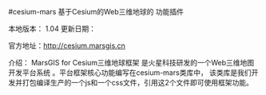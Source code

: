 #cesium-mars  基于Cesium的Web三维地球的 功能插件

本地版本： 1.04
更新日期：

官方地址：http://cesium.marsgis.cn

介绍：
	MarsGIS for Cesium三维地球框架 是火星科技研发的一个Web三维地图开发平台系统 。平台框架核心功能编写在cesium-mars类库中，
	该类库是我们开发并打包编译生产的一个js和一个css文件，引用这2个文件即可使用框架功能。